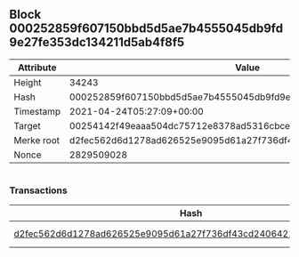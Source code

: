 ## Block 000252859f607150bbd5d5ae7b4555045db9fd9e27fe353dc134211d5ab4f8f5

Attribute | Value
--- | ---
Height | 34243
Hash | 000252859f607150bbd5d5ae7b4555045db9fd9e27fe353dc134211d5ab4f8f5
Timestamp | 2021-04-24T05:27:09+00:00
Target | 00254142f49eaaa504dc75712e8378ad5316cbcead634704b3734b6271167cc4
Merke root | d2fec562d6d1278ad626525e9095d61a27f736df43cd240642157b933701159e
Nonce | 2829509028

```

```

### Transactions

Hash | Amount
--- | ---
[d2fec562d6d1278ad626525e9095d61a27f736df43cd240642157b933701159e](d2fec562d6d1278ad626525e9095d61a27f736df43cd240642157b933701159e.md) | 10.00000000 SKEPTI 
